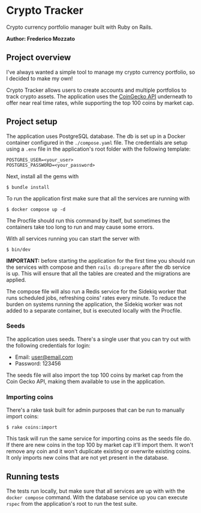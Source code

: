 # Crypto Tracker

Crypto currency portfolio manager built with Ruby on Rails.

**Author: Frederico Mozzato**

## Project overview

I've always wanted a simple tool to manage my crypto currency portfolio, so I decided to make my own! 

Crypto Tracker allows users to create accounts and multiple portfolios to track crypto assets. The application uses the [CoinGecko API](https://www.coingecko.com/en/api) underneath to offer near real time rates, while supporting the top 100 coins by market cap.

## Project setup

The application uses PostgreSQL database. The db is set up in a Docker container configured in the `./compose.yaml` file. The credentials are setup using a `.env` file in the application's root folder with the following template:

```
POSTGRES_USER=<your_user>
POSTGRES_PASSWORD=<your_password>
```

Next, install all the gems with

```
$ bundle install
```

To run the application first make sure that all the services are running with

```
$ docker compose up -d
```
The Procfile should run this command by itself, but sometimes the containers take too long to run and may cause some errors.

With all services running you can start the server with

```
$ bin/dev
```

**IMPORTANT:** before starting the application for the first time you should run the services with compose and then `rails db:prepare` after the db service is up. This will ensure that all the tables are created and the migrations are applied.

The compose file will also run a Redis service for the Sidekiq worker that runs scheduled jobs, refreshing coins' rates every minute. To reduce the burden on systems running the application, the Sidekiq worker was not added to a separate container, but is executed locally with the Procfile.

### Seeds

The application uses seeds. There's a single user that you can try out with the following credentials for login:

- Email: user@email.com
- Password: 123456

The seeds file will also import the top 100 coins by market cap from the Coin Gecko API, making them available to use in the application.

### Importing coins

There's a rake task built for admin purposes that can be run to manually import coins:

```
$ rake coins:import
```

This task will run the same service for importing coins as the seeds file do. If there are new coins in the top 100 by market cap it'll import them. It won't remove any coin and it won't duplicate existing or overwrite existing coins. It only imports new coins that are not yet present in the database.


## Running tests

The tests run locally, but make sure that all services are up with with the `docker compose` command. With the database service up you can execute `rspec` from the application's root to run the test suite.
